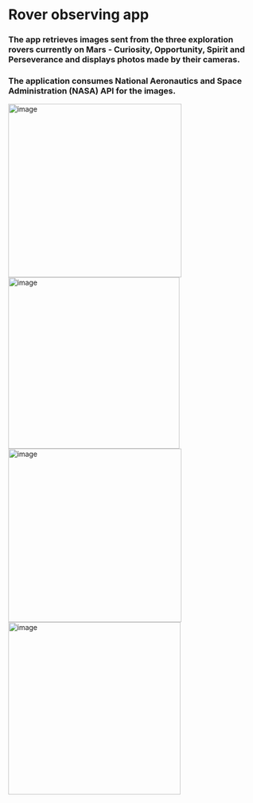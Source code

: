 # Rover observing app

### The app retrieves images sent from the three exploration rovers currently on Mars - Curiosity, Opportunity, Spirit and Perseverance and displays photos made by their cameras.

### The application consumes National Aeronautics and Space Administration (NASA) API for the images.

<img width="348" alt="image" src="https://user-images.githubusercontent.com/51836476/198378233-6d5b34db-3384-4218-96c6-fdcd4a0c117b.png"> <img width="344" alt="image" src="https://user-images.githubusercontent.com/51836476/198378377-bdada56f-9436-46d9-aa40-15b6923ca9f6.png">
<img width="348" alt="image" src="https://user-images.githubusercontent.com/51836476/198378750-ad83c7b5-df65-4306-b7a1-3fdc61c0ee67.png"> <img width="346" alt="image" src="https://user-images.githubusercontent.com/51836476/198378597-07086ca0-87fb-4de8-95dc-31a27a8c54b6.png">
